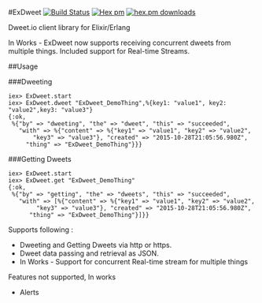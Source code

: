 #ExDweet [![Build Status](https://travis-ci.org/amit-saxena/exdweet.svg?branch=master)](https://travis-ci.org/amit-saxena/exdweet) [![Hex pm](http://img.shields.io/hexpm/v/exdweet.svg?style=flat)](https://hex.pm/packages/exdweet) [![hex.pm downloads](https://img.shields.io/hexpm/dt/exdweet.svg?style=flat)](https://hex.pm/packages/exdweet)

Dweet.io client library for Elixir/Erlang

In Works - ExDweet now supports receiving concurrent dweets from multiple things. Included support for Real-time Streams.

##Usage

###Dweeting

```iex
iex> ExDweet.start
iex> ExDweet.dweet "ExDweet_DemoThing",%{key1: "value1", key2: "value2",key3: "value3"}
{:ok,
 %{"by" => "dweeting", "the" => "dweet", "this" => "succeeded",
   "with" => %{"content" => %{"key1" => "value1", "key2" => "value2",
       "key3" => "value3"}, "created" => "2015-10-28T21:05:56.980Z",
     "thing" => "ExDweet_DemoThing"}}}
```

###Getting Dweets

```iex
iex> ExDweet.start
iex> ExDweet.get "ExDweet_DemoThing"
{:ok,     
 %{"by" => "getting", "the" => "dweets", "this" => "succeeded",
   "with" => [%{"content" => %{"key1" => "value1", "key2" => "value2",
        "key3" => "value3"}, "created" => "2015-10-28T21:05:56.980Z",
      "thing" => "ExDweet_DemoThing"}]}}
```

Supports following :

- Dweeting and Getting Dweets via http or https.
- Dweet data passing and retrieval as JSON.
- In Works - Support for concurrent Real-time stream for multiple things

Features not supported, In works
- Alerts
